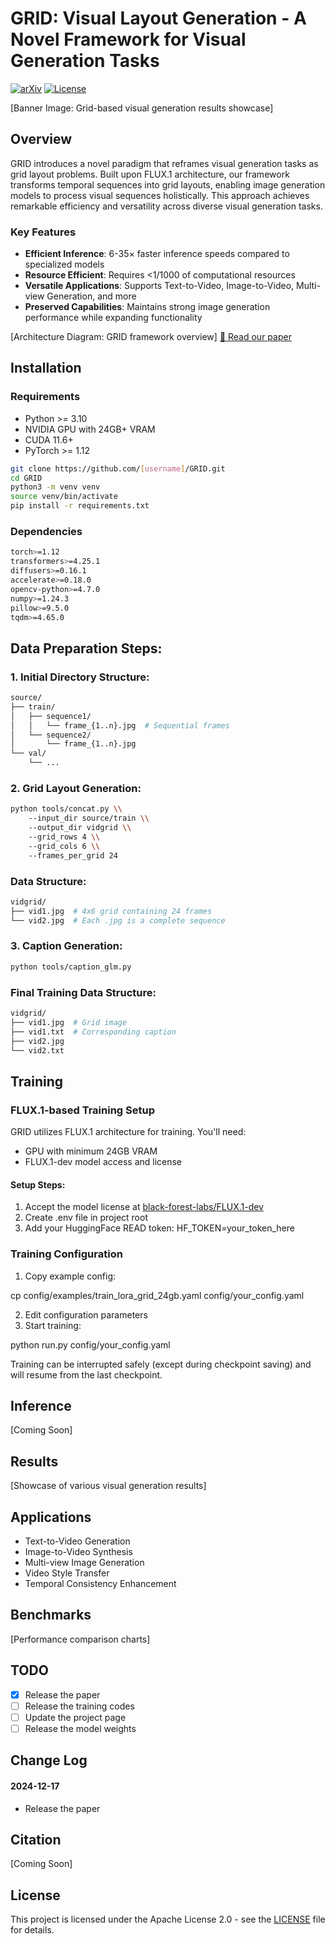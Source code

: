 # GRID: Visual Layout Generation - A Novel Framework for Visual Generation Tasks

[![arXiv](https://img.shields.io/badge/arXiv-[paper_id]-b31b1b.svg)](https://arxiv.org/abs/[paper_id])
[![License](https://img.shields.io/badge/License-Apache%202.0-blue.svg)](https://opensource.org/licenses/Apache-2.0)

[Banner Image: Grid-based visual generation results showcase]

## Overview
GRID introduces a novel paradigm that reframes visual generation tasks as grid layout problems. Built upon FLUX.1 architecture, our framework transforms temporal sequences into grid layouts, enabling image generation models to process visual sequences holistically. This approach achieves remarkable efficiency and versatility across diverse visual generation tasks.

### Key Features
- **Efficient Inference**: 6-35× faster inference speeds compared to specialized models
- **Resource Efficient**: Requires <1/1000 of computational resources  
- **Versatile Applications**: Supports Text-to-Video, Image-to-Video, Multi-view Generation, and more
- **Preserved Capabilities**: Maintains strong image generation performance while expanding functionality

[Architecture Diagram: GRID framework overview]
[📄 Read our paper](./assets/fig-intro.pdf)

## Installation

### Requirements
- Python >= 3.10
- NVIDIA GPU with 24GB+ VRAM
- CUDA 11.6+
- PyTorch >= 1.12


```bash
git clone https://github.com/[username]/GRID.git
cd GRID
python3 -m venv venv
source venv/bin/activate
pip install -r requirements.txt
```

### Dependencies
```bash
torch>=1.12
transformers>=4.25.1
diffusers>=0.16.1
accelerate>=0.18.0
opencv-python>=4.7.0
numpy>=1.24.3
pillow>=9.5.0
tqdm>=4.65.0
```

## Data Preparation Steps:

### 1. Initial Directory Structure:
```bash
source/
├── train/
│   ├── sequence1/
│   │   └── frame_{1..n}.jpg  # Sequential frames 
│   └── sequence2/
│       └── frame_{1..n}.jpg
└── val/
    └── ...
```
### 2. Grid Layout Generation:
```bash
python tools/concat.py \\
    --input_dir source/train \\
    --output_dir vidgrid \\
    --grid_rows 4 \\
    --grid_cols 6 \\
    --frames_per_grid 24
```
### Data Structure:
```bash
vidgrid/
├── vid1.jpg  # 4x6 grid containing 24 frames
└── vid2.jpg  # Each .jpg is a complete sequence
```
### 3. Caption Generation:
```bash
python tools/caption_glm.py
```
### Final Training Data Structure:
```bash
vidgrid/
├── vid1.jpg  # Grid image
├── vid1.txt  # Corresponding caption
├── vid2.jpg
└── vid2.txt
```
## Training

### FLUX.1-based Training Setup

GRID utilizes FLUX.1 architecture for training. You'll need:
- GPU with minimum 24GB VRAM
- FLUX.1-dev model access and license

#### Setup Steps:
1. Accept the model license at [black-forest-labs/FLUX.1-dev](https://huggingface.co/black-forest-labs/FLUX.1-dev)
2. Create .env file in project root
3. Add your HuggingFace READ token: HF_TOKEN=your_token_here

### Training Configuration
1. Copy example config:

cp config/examples/train_lora_grid_24gb.yaml config/your_config.yaml

2. Edit configuration parameters
3. Start training:

python run.py config/your_config.yaml

Training can be interrupted safely (except during checkpoint saving) and will resume from the last checkpoint.

## Inference
[Coming Soon]

## Results
[Showcase of various visual generation results]

## Applications
- Text-to-Video Generation
- Image-to-Video Synthesis
- Multi-view Image Generation
- Video Style Transfer
- Temporal Consistency Enhancement

## Benchmarks
[Performance comparison charts]

## TODO
- [x] Release the paper
- [ ] Release the training codes
- [ ] Update the project page
- [ ] Release the model weights

## Change Log

#### 2024-12-17
- Release the paper

## Citation
[Coming Soon]

## License
This project is licensed under the Apache License 2.0 - see the [LICENSE](LICENSE) file for details.
